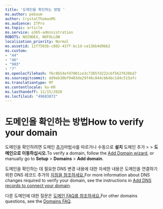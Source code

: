 ```yaml
---
title: '도메인을 확인하는 방법 '
ms.author: pebaum
author: CrystalThomasMS
ms.audience: ITPro
ms.topic: article
ms.service: o365-administration
ROBOTS: NOINDEX, NOFOLLOW
localization_priority: Normal
ms.assetid: 11f7503b-c802-437f-bc1d-ce13bb4d9bb2
ms.custom:
- "44"
- "46"
- "903"
- "7"
ms.openlocfilehash: f6c9b54efd7001ce3c7385fd222cbf562f638bd7
ms.sourcegitcommit: dd9eb38bf9403de29f46c844cb64bc1d4c515afc
ms.translationtype: MT
ms.contentlocale: ko-KR
ms.lasthandoff: 12/15/2020
ms.locfileid: "49683872"
---
```

# <a name="how-to-verify-your-domain"></a><span data-ttu-id="3529c-102">도메인을 확인하는 방법</span><span class="sxs-lookup"><span data-stu-id="3529c-102">How to verify your domain</span></span>

<span data-ttu-id="3529c-103">도메인을 확인하려면 도메인 [추가](https://admin.microsoft.com/Adminportal#/Domains/Wizard)마법사를 따르거나 수동으로 **설치** 도메인 추가  >    >  **도메인으로 이동하십시오.**</span><span class="sxs-lookup"><span data-stu-id="3529c-103">To verify a domain, follow the [Add Domain wizard](https://admin.microsoft.com/Adminportal#/Domains/Wizard), or manually go to **Setup** > **Domains** > **Add domain**.</span></span>

<span data-ttu-id="3529c-104">도메인을 확인하는 데 필요한 DNS 변경 내용에 대한 자세한 내용은 도메인을 연결하기 위한 DNS 레코드 추가의 [지침을 참조하세요.](https://docs.microsoft.com/microsoft-365/admin/get-help-with-domains/create-dns-records-at-any-dns-hosting-provider)</span><span class="sxs-lookup"><span data-stu-id="3529c-104">For more information about DNS changes required to verify your domain, see the instructions in [Add DNS records to connect your domain](https://docs.microsoft.com/microsoft-365/admin/get-help-with-domains/create-dns-records-at-any-dns-hosting-provider).</span></span>

<span data-ttu-id="3529c-105">다른 도메인에 대한 질문은 [도메인 FAQ를 참조하세요.](https://docs.microsoft.com/microsoft-365/admin/setup/domains-faq)</span><span class="sxs-lookup"><span data-stu-id="3529c-105">For other domains questions, see the [Domains FAQ](https://docs.microsoft.com/microsoft-365/admin/setup/domains-faq).</span></span>
